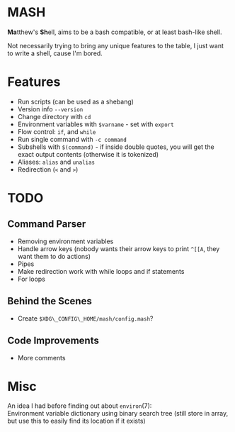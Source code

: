 # MASH
**Ma**tthew's **Sh**ell, aims to be a bash compatible, or at least bash-like shell.

Not necessarily trying to bring any unique features to the table, I just want to write a shell, cause I'm bored.

# Features

- Run scripts (can be used as a shebang)
- Version info `--version`
- Change directory with `cd`
- Environment variables with `$varname` - set with `export`
- Flow control: `if`, and `while`
- Run single command with `-c command`
- Subshells with `$(command)` - if inside double quotes, you will get the exact output contents (otherwise it is tokenized)
- Aliases: `alias` and `unalias`
- Redirection (`<` and `>`)

# TODO

## Command Parser

- Removing environment variables
- Handle arrow keys (nobody wants their arrow keys to print `^[[A`, they want them to do actions)
- Pipes
- Make redirection work with while loops and if statements
- For loops

## Behind the Scenes

- Create `$XDG\_CONFIG\_HOME/mash/config.mash`?

## Code Improvements

- More comments

# Misc
An idea I had before finding out about `environ`(7):  
Environment variable dictionary using binary search tree (still store in array, but use this to easily find its location if it exists)
